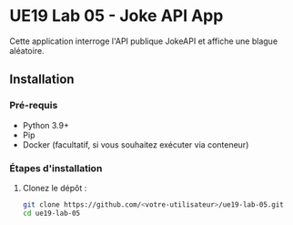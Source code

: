 # UE19 Lab 05 - Joke API App

Cette application interroge l'API publique JokeAPI et affiche une blague aléatoire.

## Installation

### Pré-requis
- Python 3.9+
- Pip
- Docker (facultatif, si vous souhaitez exécuter via conteneur)

### Étapes d'installation
1. Clonez le dépôt :
   ```bash
   git clone https://github.com/<votre-utilisateur>/ue19-lab-05.git
   cd ue19-lab-05
